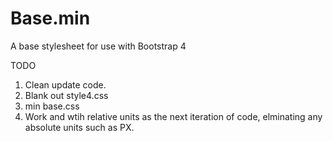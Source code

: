 # Base.min
A base stylesheet for use with Bootstrap 4

TODO
1. Clean update code. 
2. Blank out style4.css
3. min base.css
4. Work and wtih relative units as the next iteration of code, elminating any absolute units such as PX. 
